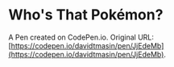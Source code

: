 # Who's That Pokémon?

A Pen created on CodePen.io. Original URL: [https://codepen.io/davidtmasin/pen/JjEdeMb](https://codepen.io/davidtmasin/pen/JjEdeMb).


